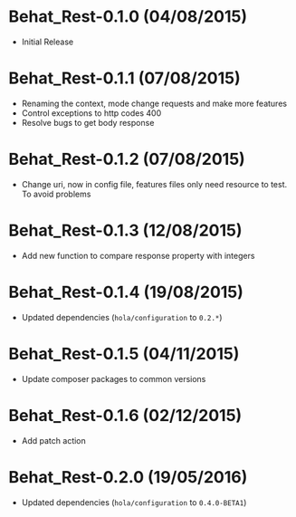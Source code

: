 Behat_Rest-0.1.0 (04/08/2015)
==============================
- Initial Release

Behat_Rest-0.1.1 (07/08/2015)
==============================
- Renaming the context, mode change requests and make more features
- Control exceptions to http codes 400
- Resolve bugs to get body response

Behat_Rest-0.1.2 (07/08/2015)
==============================
- Change uri, now in config file, features files only need resource to test. To avoid problems

Behat_Rest-0.1.3 (12/08/2015)
==============================
- Add new function to compare response property with integers

Behat_Rest-0.1.4 (19/08/2015)
==============================
- Updated dependencies (`hola/configuration` to `0.2.*`)

Behat_Rest-0.1.5 (04/11/2015)
==============================
- Update composer packages to common versions

Behat_Rest-0.1.6 (02/12/2015)
==============================
- Add patch action

Behat_Rest-0.2.0 (19/05/2016)
=============================
- Updated dependencies (`hola/configuration` to `0.4.0-BETA1`)
